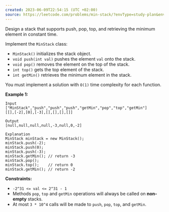```yaml
---
created: 2023-06-09T22:54:15 (UTC +02:00)
source: https://leetcode.com/problems/min-stack/?envType=study-plan&envId=level-2&plan=leetcode-75
---
```

Design a stack that supports push, pop, top, and retrieving the minimum element in constant time.

Implement the `MinStack` class:

-   `MinStack()` initializes the stack object.
-   `void push(int val)` pushes the element `val` onto the stack.
-   `void pop()` removes the element on the top of the stack.
-   `int top()` gets the top element of the stack.
-   `int getMin()` retrieves the minimum element in the stack.

You must implement a solution with `O(1)` time complexity for each function.

**Example 1:**

```
Input
["MinStack","push","push","push","getMin","pop","top","getMin"]
[[],[-2],[0],[-3],[],[],[],[]]

Output
[null,null,null,null,-3,null,0,-2]

Explanation
MinStack minStack = new MinStack();
minStack.push(-2);
minStack.push(0);
minStack.push(-3);
minStack.getMin(); // return -3
minStack.pop();
minStack.top();    // return 0
minStack.getMin(); // return -2

```

**Constraints:**

-   `-2^31 <= val <= 2^31 - 1`
-   Methods `pop`, `top` and `getMin` operations will always be called on **non-empty** stacks.
-   At most `3 * 10^4` calls will be made to `push`, `pop`, `top`, and `getMin`.
